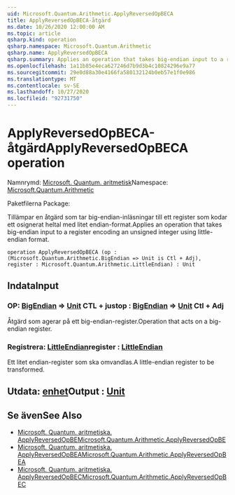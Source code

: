 ```yaml
---
uid: Microsoft.Quantum.Arithmetic.ApplyReversedOpBECA
title: ApplyReversedOpBECA-åtgärd
ms.date: 10/26/2020 12:00:00 AM
ms.topic: article
qsharp.kind: operation
qsharp.namespace: Microsoft.Quantum.Arithmetic
qsharp.name: ApplyReversedOpBECA
qsharp.summary: Applies an operation that takes big-endian input to a register encoding an unsigned integer using little-endian format.
ms.openlocfilehash: 1a11b85e4eca627246d7b9d3b4c10824296e9a77
ms.sourcegitcommit: 29e0d88a30e4166fa580132124b0eb57e1f0e986
ms.translationtype: MT
ms.contentlocale: sv-SE
ms.lasthandoff: 10/27/2020
ms.locfileid: "92731750"
---
```

# <a name="applyreversedopbeca-operation"></a><span data-ttu-id="4d987-102">ApplyReversedOpBECA-åtgärd</span><span class="sxs-lookup"><span data-stu-id="4d987-102">ApplyReversedOpBECA operation</span></span>

<span data-ttu-id="4d987-103">Namnrymd: [Microsoft. Quantum. aritmetisk](xref:Microsoft.Quantum.Arithmetic)</span><span class="sxs-lookup"><span data-stu-id="4d987-103">Namespace: [Microsoft.Quantum.Arithmetic](xref:Microsoft.Quantum.Arithmetic)</span></span>

<span data-ttu-id="4d987-104">Paketfilerna [](https://nuget.org/packages/)</span><span class="sxs-lookup"><span data-stu-id="4d987-104">Package: [](https://nuget.org/packages/)</span></span>


<span data-ttu-id="4d987-105">Tillämpar en åtgärd som tar big-endian-inläsningar till ett register som kodar ett osignerat heltal med litet endian-format.</span><span class="sxs-lookup"><span data-stu-id="4d987-105">Applies an operation that takes big-endian input to a register encoding an unsigned integer using little-endian format.</span></span>

```qsharp
operation ApplyReversedOpBECA (op : (Microsoft.Quantum.Arithmetic.BigEndian => Unit is Ctl + Adj), register : Microsoft.Quantum.Arithmetic.LittleEndian) : Unit
```


## <a name="input"></a><span data-ttu-id="4d987-106">Indata</span><span class="sxs-lookup"><span data-stu-id="4d987-106">Input</span></span>

### <a name="op--bigendian--unit-ctl--adj"></a><span data-ttu-id="4d987-107">OP: [BigEndian](xref:Microsoft.Quantum.Arithmetic.BigEndian) => [Unit](xref:microsoft.quantum.lang-ref.unit) CTL + just</span><span class="sxs-lookup"><span data-stu-id="4d987-107">op : [BigEndian](xref:Microsoft.Quantum.Arithmetic.BigEndian) => [Unit](xref:microsoft.quantum.lang-ref.unit) Ctl + Adj</span></span>

<span data-ttu-id="4d987-108">Åtgärd som agerar på ett big-endian-register.</span><span class="sxs-lookup"><span data-stu-id="4d987-108">Operation that acts on a big-endian register.</span></span>


### <a name="register--littleendian"></a><span data-ttu-id="4d987-109">Registrera: [LittleEndian](xref:Microsoft.Quantum.Arithmetic.LittleEndian)</span><span class="sxs-lookup"><span data-stu-id="4d987-109">register : [LittleEndian](xref:Microsoft.Quantum.Arithmetic.LittleEndian)</span></span>

<span data-ttu-id="4d987-110">Ett litet endian-register som ska omvandlas.</span><span class="sxs-lookup"><span data-stu-id="4d987-110">A little-endian register to be transformed.</span></span>



## <a name="output--unit"></a><span data-ttu-id="4d987-111">Utdata: [enhet](xref:microsoft.quantum.lang-ref.unit)</span><span class="sxs-lookup"><span data-stu-id="4d987-111">Output : [Unit](xref:microsoft.quantum.lang-ref.unit)</span></span>



## <a name="see-also"></a><span data-ttu-id="4d987-112">Se även</span><span class="sxs-lookup"><span data-stu-id="4d987-112">See Also</span></span>

- [<span data-ttu-id="4d987-113">Microsoft. Quantum. aritmetiska. ApplyReversedOpBE</span><span class="sxs-lookup"><span data-stu-id="4d987-113">Microsoft.Quantum.Arithmetic.ApplyReversedOpBE</span></span>](xref:Microsoft.Quantum.Arithmetic.ApplyReversedOpBE)
- [<span data-ttu-id="4d987-114">Microsoft. Quantum. aritmetiska. ApplyReversedOpBEA</span><span class="sxs-lookup"><span data-stu-id="4d987-114">Microsoft.Quantum.Arithmetic.ApplyReversedOpBEA</span></span>](xref:Microsoft.Quantum.Arithmetic.ApplyReversedOpBEA)
- [<span data-ttu-id="4d987-115">Microsoft. Quantum. aritmetiska. ApplyReversedOpBEC</span><span class="sxs-lookup"><span data-stu-id="4d987-115">Microsoft.Quantum.Arithmetic.ApplyReversedOpBEC</span></span>](xref:Microsoft.Quantum.Arithmetic.ApplyReversedOpBEC)